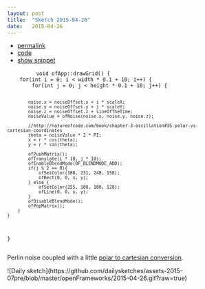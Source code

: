 ```yaml
---
layout: post
title:  "Sketch 2015-04-26"
date:   2015-04-26
---
```

<div class="code">
    <ul>
        <li><a href="{% post_url 2015-04-26-sketch %}">permalink</a></li>
        <li><a href="https://github.com/dailysketches/sketches-2015-07pre/tree/master/2015-04-26">code</a></li>
        <li><a href="#" class="snippet-button">show snippet</a></li>
    </ul>
    <pre class="snippet">
        <code class="cpp">void ofApp::drawGrid() {
    for(int i = 0; i &lt; width * 0.1 + 10; i++) {
        for(int j = 0; j &lt; height * 0.1 + 10; j++) {
            
            noise.x = noiseOffset.x + i * scaleX;
            noise.y = noiseOffset.y + j * scaleY;
            noise.z = noiseOffset.z + sineOfTheTime;
            noiseValue = ofNoise(noise.x, noise.y, noise.z);
            
            //http://natureofcode.com/book/chapter-3-oscillation#35-polar-vs-cartesian-coordinates
            theta = noiseValue * 2 * PI;
            x = r * cos(theta);
            y = r * sin(theta);
            
            ofPushMatrix();
            ofTranslate(i * 10, j * 10);
            ofEnableBlendMode(OF_BLENDMODE_ADD);
            if(j % 2 == 0){
                ofSetColor(180, 231, 248, 150);
                ofRect(0, 0, x, y);
            } else {
                ofSetColor(255, 180, 180, 128);
                ofLine(0, 0, x, y);
            }
            ofDisableBlendMode();
            ofPopMatrix();
        }
    }
}</code>
    </pre>
</div>
<p class="description">Perlin noise coupled with a little <a href="http://natureofcode.com/book/chapter-3-oscillation#35-polar-vs-cartesian-coordinates">polar to cartesian conversion</a>.</p>
![Daily sketch](https://github.com/dailysketches/assets-2015-07pre/blob/master/openFrameworks/2015-04-26.gif?raw=true)
